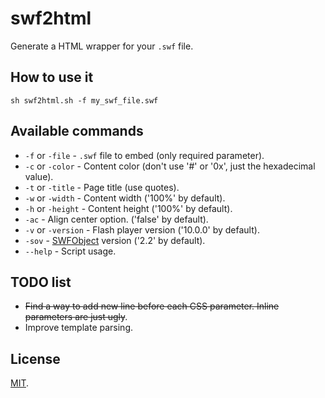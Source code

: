 [license]: http://opensource.org/licenses/MIT
[swfobject]: http://code.google.com/p/swfobject

# swf2html
Generate a HTML wrapper for your `.swf` file.

## How to use it

	sh swf2html.sh -f my_swf_file.swf

## Available commands
- `-f` or `-file` - `.swf` file to embed (only required parameter).
- `-c` or `-color` - Content color (don't use '#' or '0x', just the hexadecimal value).
- `-t` or `-title` - Page title (use quotes).
- `-w` or `-width` - Content width ('100%' by default).
- `-h` or `-height` - Content height ('100%' by default).
- `-ac` - Align center option. ('false' by default).
- `-v` or `-version` - Flash player version ('10.0.0' by default).
- `-sov` - [SWFObject][swfobject] version ('2.2' by default).
- `--help` - Script usage.

## TODO list
* ~~Find a way to add new line before each CSS parameter. Inline parameters are just ugly~~.
* Improve template parsing.

## License
[MIT][license].
